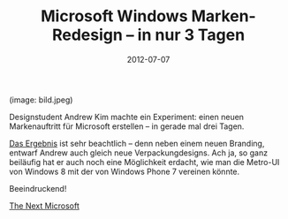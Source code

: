 ﻿---
title: "Microsoft Windows Marken-Redesign – in nur 3 Tagen"
date: "2012-07-07"
---

<div class="fullWidth">(image: bild.jpeg)</div>

Designstudent Andrew Kim machte ein Experiment: einen neuen Markenauftritt für Microsoft erstellen – in gerade mal drei Tagen.

<a href="http://www.minimallyminimal.com/journal/2012/7/3/the-next-microsoft.html">Das Ergebnis</a> ist sehr beachtlich – denn neben einem neuen Branding, entwarf Andrew auch gleich neue Verpackungdesigns. Ach ja, so ganz beiläufig hat er auch noch eine Möglichkeit erdacht, wie man die Metro-UI von Windows 8 mit der von Windows Phone 7 vereinen könnte.

Beeindruckend!

<a href="http://www.minimallyminimal.com/journal/2012/7/3/the-next-microsoft.html">The Next Microsoft</a>
